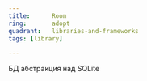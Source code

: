 ```yaml
---
title:      Room
ring:       adopt
quadrant:   libraries-and-frameworks
tags: [library]

---
```


БД абстракция над SQLite
